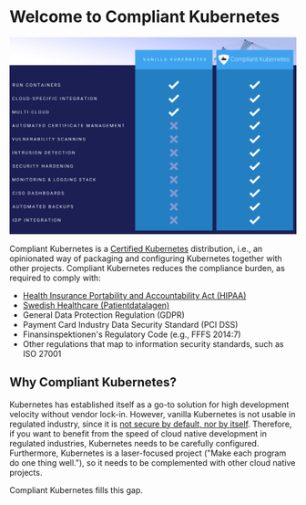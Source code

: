 # Welcome to Compliant Kubernetes

![Comparison of vanilla Kubernetes and Compliant Kubernetes](img/comparison-chart.png)

Compliant Kubernetes is a [Certified Kubernetes](https://landscape.cncf.io/organization=elastisys&selected=elastisys-compliant-kubernetes) distribution, i.e., an opinionated way of packaging and configuring Kubernetes together with other projects. Compliant Kubernetes reduces the compliance burden, as required to comply with:

* [Health Insurance Portability and Accountability Act (HIPAA)](https://elastisys.com/hipaa-compliance-kubernetes-privacy-rule/)
* [Swedish Healthcare (Patientdatalagen)](https://elastisys.com/how-to-use-kubernetes-in-swedish-healthcare/)
* General Data Protection Regulation (GDPR)
* Payment Card Industry Data Security Standard (PCI DSS)
* Finansinspektionen's Regulatory Code (e.g., FFFS 2014:7)
* Other regulations that map to information security standards, such as ISO 27001

## Why Compliant Kubernetes?

Kubernetes has established itself as a go-to solution for high development velocity without vendor lock-in. However, vanilla Kubernetes is not usable in regulated industry, since it is [not secure by default, nor by itself](https://searchitoperations.techtarget.com/news/252487963/Kubernetes-security-defaults-prompt-upstream-dilemma). Therefore, if you want to benefit from the speed of cloud native development in regulated industries, Kubernetes needs to be carefully configured. Furthermore, Kubernetes is a laser-focused project ("Make each program do one thing well."), so it needs to be complemented with other cloud native projects.

Compliant Kubernetes fills this gap.
